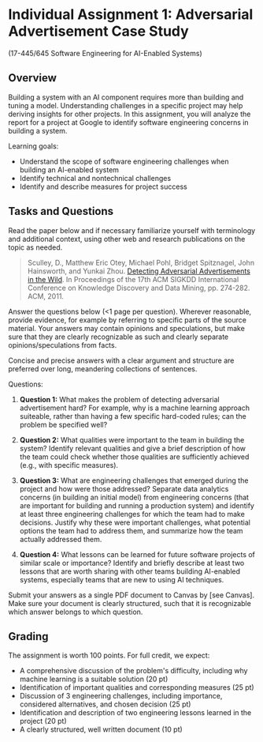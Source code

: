 # Individual Assignment 1: Adversarial Advertisement Case Study

(17-445/645 Software Engineering for AI-Enabled Systems)

## Overview

Building a system with an AI component requires more than building and tuning a model. Understanding challenges in a specific project may help deriving insights for other projects. In this assignment, you will analyze the report for a project at Google to identify software engineering concerns in building a system.

Learning goals:
* Understand the scope of software engineering challenges when building an AI-enabled system
* Identify technical and nontechnical challenges
* Identify and describe measures for project success

## Tasks and Questions

Read the paper below and if necessary familiarize yourself with terminology and additional context, using other web and research publications on the topic as needed.

> Sculley, D., Matthew Eric Otey, Michael Pohl, Bridget Spitznagel, John Hainsworth, and Yunkai Zhou. [Detecting Adversarial Advertisements in the Wild](https://ai.google/research/pubs/pub37195.pdf). In Proceedings of the 17th ACM SIGKDD International Conference on Knowledge Discovery and Data Mining, pp. 274-282. ACM, 2011.

Answer the questions below (<1 page per question). Wherever reasonable, provide evidence, for example by referring to specific parts of the source material. Your answers may contain opinions and speculations, but make sure that they are clearly recognizable as such and clearly separate opinions/speculations from facts. 

Concise and precise answers with a clear argument and structure are preferred over long, meandering collections of sentences.

Questions:

1. **Question 1:** What makes the problem of detecting adversarial advertisement hard? For example, why is a machine learning approach suiteable, rather than having a few specific hard-coded rules; can the problem be specified well?

2. **Question 2:** What qualities were important to the team in building the system? Identify relevant qualities and give a brief description of how the team could check whether those qualities are sufficiently achieved (e.g., with specific measures).

3. **Question 3:** What are engineering challenges that emerged during the project and how were those addressed? Separate data analytics concerns (in building an initial model) from engineering concerns (that are important for building and running a production system) and identify at least three engineering challenges for which the team had to make decisions. Justify why these were important challenges, what potential options the team had to address them, and summarize how the team actually addressed them.

4. **Question 4:** What lessons can be learned for future software projects of similar scale or importance? Identify and briefly describe at least two lessons that are worth sharing with other teams building AI-enabled systems, especially teams that are new to using AI techniques.

Submit your answers as a single PDF document to Canvas by [see Canvas]. Make sure your document is clearly structured, such that it is recognizable which answer belongs to which question.


## Grading

The assignment is worth 100 points. For full credit, we expect:
* A comprehensive discussion of the problem's difficulty, including why machine learning is a suitable solution (20 pt)
* Identification of important qualities and corresponding measures (25 pt)
* Discussion of 3 engineering challenges, including importance, considered alternatives, and chosen decision (25 pt)
* Identification and description of two engineering lessons learned in the project (20 pt)
* A clearly structured, well written document (10 pt)
